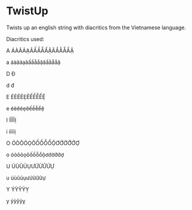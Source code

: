 # TwistUp
Twists up an english string with diacritics from the Vietnamese language.

Diacritics used:

A ÁÀÃẢẠÂẤẦẪẨẬĂẮẰẴẲẶ

a áàãảạâấầẫẩậăắằẵẳặ 

D Đ

d đ

E ÉÈẼẺẸÊẾỀỄỂỆ

e éèẽẻẹêếềễểệ

I ÍÌĨỈỊ

i íìĩỉị

O ÓÒÕỎỌÔỐỒỖỔỘƠỚỜỠỞỢ

o óòõỏọôốồỗổộơớờỡởợ

U ÚÙŨỦỤƯỨỪỮỬỰ

u úùũủụưứừữửự 

Y ÝỲỸỶỴ

y ýỳỹỷỵ
